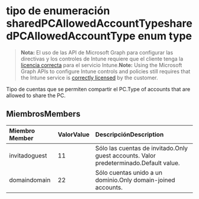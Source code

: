 # <a name="sharedpcallowedaccounttype-enum-type"></a><span data-ttu-id="4ad30-101">tipo de enumeración sharedPCAllowedAccountType</span><span class="sxs-lookup"><span data-stu-id="4ad30-101">sharedPCAllowedAccountType enum type</span></span>

> <span data-ttu-id="4ad30-102">**Nota:** El uso de las API de Microsoft Graph para configurar las directivas y los controles de Intune requiere que el cliente tenga la [licencia correcta](https://go.microsoft.com/fwlink/?linkid=839381) para el servicio Intune.</span><span class="sxs-lookup"><span data-stu-id="4ad30-102">**Note:** Using the Microsoft Graph APIs to configure Intune controls and policies still requires that the Intune service is [correctly licensed](https://go.microsoft.com/fwlink/?linkid=839381) by the customer.</span></span>

<span data-ttu-id="4ad30-103">Tipo de cuentas que se permiten compartir el PC.</span><span class="sxs-lookup"><span data-stu-id="4ad30-103">Type of accounts that are allowed to share the PC.</span></span>
## <a name="members"></a><span data-ttu-id="4ad30-104">Miembros</span><span class="sxs-lookup"><span data-stu-id="4ad30-104">Members</span></span>
|<span data-ttu-id="4ad30-105">Miembro	</span><span class="sxs-lookup"><span data-stu-id="4ad30-105">Member</span></span>|<span data-ttu-id="4ad30-106">Valor</span><span class="sxs-lookup"><span data-stu-id="4ad30-106">Value</span></span>|<span data-ttu-id="4ad30-107">Descripción</span><span class="sxs-lookup"><span data-stu-id="4ad30-107">Description</span></span>|
|:---|:---|:---|
|<span data-ttu-id="4ad30-108">invitado</span><span class="sxs-lookup"><span data-stu-id="4ad30-108">guest</span></span>|<span data-ttu-id="4ad30-109">1</span><span class="sxs-lookup"><span data-stu-id="4ad30-109">1</span></span>|<span data-ttu-id="4ad30-110">Sólo las cuentas de invitado.</span><span class="sxs-lookup"><span data-stu-id="4ad30-110">Only guest accounts.</span></span> <span data-ttu-id="4ad30-111">Valor predeterminado.</span><span class="sxs-lookup"><span data-stu-id="4ad30-111">Default value.</span></span>|
|<span data-ttu-id="4ad30-112">domain</span><span class="sxs-lookup"><span data-stu-id="4ad30-112">domain</span></span>|<span data-ttu-id="4ad30-113">2</span><span class="sxs-lookup"><span data-stu-id="4ad30-113">2</span></span>|<span data-ttu-id="4ad30-114">Sólo cuentas unido a un dominio.</span><span class="sxs-lookup"><span data-stu-id="4ad30-114">Only domain-joined accounts.</span></span>|



